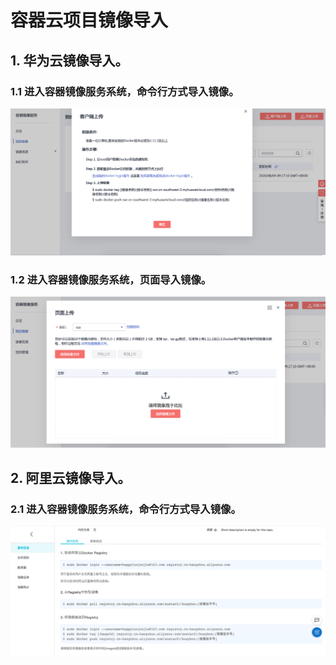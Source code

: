 # 容器云项目镜像导入
## 1. 华为云镜像导入。
### 1.1 进入容器镜像服务系统，命令行方式导入镜像。
  ![](assets/10.2.import-images-d6e503a8.png)
### 1.2 进入容器镜像服务系统，页面导入镜像。
  ![](assets/10.2.import-images-b894b65d.png)
## 2. 阿里云镜像导入。
### 2.1 进入容器镜像服务系统，命令行方式导入镜像。
  ![](assets/10.2.import-images-1f4923cb.png)
